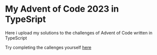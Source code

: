 # My Advent of Code 2023 in TypeSript

Here i upload my solutions to the challenges of Advent of Code written in TypeScript

Try completing the callenges yourself [here](https://adventofcode.com/)
